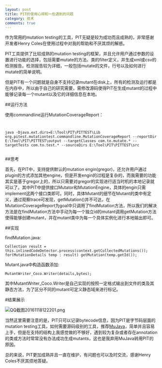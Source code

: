 ```yaml
---
layout: post
title: PIT的使用心得和一些遇到的问题
category: 技术
comments: true
---
```


作为常用的mutation testing的工具，PIT无疑是较为成功而且成熟的，非常感谢开发者Henry Coles在使用过程中对我的帮助和不厌其烦的解惑。

PIT工具提供了比较成熟的mutation testing的框架，并且允许用户通过参数的设置进行功能的选择，包括需要mutate的方法、类的filter定义，并生成xml或csv的检测报告。检测报告较为详细，一般包括mutate的文件，行号以及如何进行mutate的简单说明。

但是PIT有一个问题就是自身不支持记录mutant在disk上，所有的检测及运行都是在内存中，所以由于自己的研究需要，需修改源码使得PIT在生成mutant的过程中能够记录每一个mutant以及它的详细信息在本地。

##运行方法

使用commandline运行MutationCoverageReport：

<pre><code>

java -Djava.ext.dirs=E:\Tool\PIT\PITTEST\Lib org.pitest.mutationtest.commandline.MutationCoverageReport --reportDir E:\Tool\PIT\PITTEST\output --targetClasses com.to.mutate.* --targetTests com.to.test.* --sourceDirs E:\Tool\PIT\PITTEST\src

</pre></code>

##思考

首先，在PIT中，支持提供默认的mutation engin(gregor)，还允许用户通过plugin的方式添加其他engine，但是开发engin的过程是复杂的，而我需要的功能其实是基于gregor上的，所以只需要对gregor的实现进行适当时机的本地记录就可以了。其中PIT中提供接口Mutator和MutationEngine，具体的engin只需implement这两个接口类即可。同时，具体Mutant的细节在Mutant的类中有定义，通过观察trace可发现，getMutation()并不可达，在MutationCoverageReport为goal中只调用了findMutation方法，所以我们的解决方法是在findMutation方法中手动为每一个独立id的mutant调用getMutation方法使得能够创建mutant，并在mutant类中为每一个具体实例化进行本地输出即可。

##实现

findMutation.java:

<code>Collection<MutationDetails> result = this.inlinedCodeDetector.process(context.getCollectedMutations());
for(MutationDetails temp : result)
      getMutation(temp.getId());
</code>

Mutant.java中构造函数添加:

<code>MutantWriter_Coco.Writer(details,bytes);</code>

其中MutantWriter_Coco.Writer是自己实现的按照一定格式输出到文件的类及其静态方法，为了区分不同的mutant可定义静态域来进行标记。

#结果展示

![QQ截图20161118122201.png](http://upload-images.jianshu.io/upload_images/3724933-2c3399e12e8e29a2.png?imageMogr2/auto-orient/strip%7CimageView2/2/w/1240)

当然这里需要注意的是，PIT只可以记录bytecode信息，因为PIT是字节码层面的mutation testing工具，如何需要源码级别的工具，推荐[MuJava](http://cs.gmu.edu/~offutt/mujava/)，简单并且容易上手，但是在支持的结构上我感觉做的不够好，遇到较为复杂或者存在annotation的类或方法时常常没有办法成功生成mutants，这也是我弃用MuJava转用PIT的原因。

总的来说，PIT更加成熟并且一直在维护，有问题也可以及时交流，感谢Henry Coles不厌其烦地答疑。